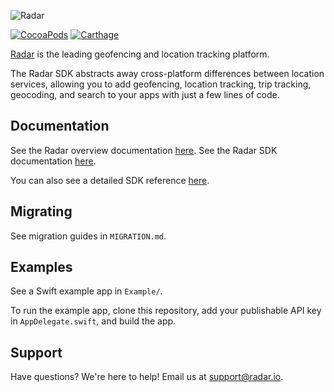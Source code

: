 ![Radar](https://raw.githubusercontent.com/radarlabs/radar-sdk-ios/master/logo.png?v=3)

[![CocoaPods](https://img.shields.io/cocoapods/v/RadarSDK.svg)](https://cocoapods.org/pods/RadarSDK)
[![Carthage](https://img.shields.io/badge/Carthage-compatible-4BC51D.svg)](https://github.com/Carthage/Carthage)

[Radar](https://radar.io) is the leading geofencing and location tracking platform.

The Radar SDK abstracts away cross-platform differences between location services, allowing you to add geofencing, location tracking, trip tracking, geocoding, and search to your apps with just a few lines of code.

## Documentation

See the Radar overview documentation [here](https://radar.io/documentation). See the Radar SDK documentation [here](https://radar.io/documentation/sdk).

You can also see a detailed SDK reference [here](https://radarlabs.github.io/radar-sdk-ios/Classes/Radar.html).

## Migrating

See migration guides in `MIGRATION.md`.

## Examples

See a Swift example app in `Example/`.

To run the example app, clone this repository, add your publishable API key in `AppDelegate.swift`, and build the app.

## Support

Have questions? We're here to help! Email us at [support@radar.io](mailto:support@radar.io).
